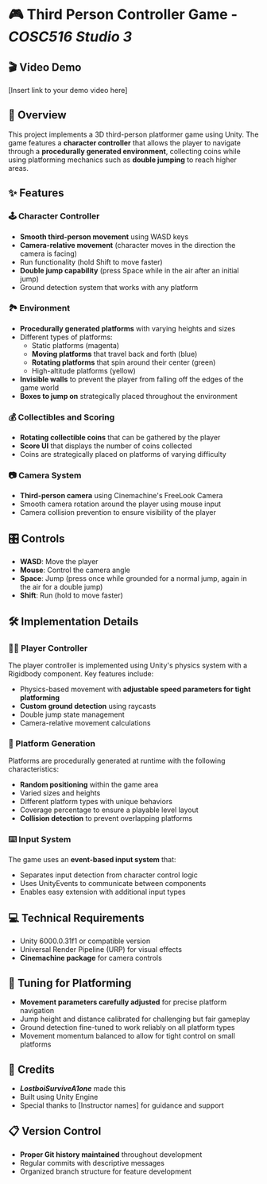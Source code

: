 # 🎮 **Third Person Controller Game - _COSC516 Studio 3_**

## 🎬 Video Demo
[Insert link to your demo video here]

## 📝 Overview
This project implements a 3D third-person platformer game using Unity. The game features a **character controller** that allows the player to navigate through a **procedurally generated environment**, collecting coins while using platforming mechanics such as **double jumping** to reach higher areas.

## ✨ Features

### 🕹️ Character Controller
- **Smooth third-person movement** using WASD keys
- **Camera-relative movement** (character moves in the direction the camera is facing)
- Run functionality (hold Shift to move faster)
- **Double jump capability** (press Space while in the air after an initial jump)
- Ground detection system that works with any platform

### 🏞️ Environment
- **Procedurally generated platforms** with varying heights and sizes
- Different types of platforms:
  - Static platforms (magenta)
  - **Moving platforms** that travel back and forth (blue)
  - **Rotating platforms** that spin around their center (green)
  - High-altitude platforms (yellow)
- **Invisible walls** to prevent the player from falling off the edges of the game world
- **Boxes to jump on** strategically placed throughout the environment

### 💰 Collectibles and Scoring
- **Rotating collectible coins** that can be gathered by the player
- **Score UI** that displays the number of coins collected
- Coins are strategically placed on platforms of varying difficulty

### 📷 Camera System
- **Third-person camera** using Cinemachine's FreeLook Camera
- Smooth camera rotation around the player using mouse input
- Camera collision prevention to ensure visibility of the player

## 🎛️ Controls
- **WASD**: Move the player
- **Mouse**: Control the camera angle
- **Space**: Jump (press once while grounded for a normal jump, again in the air for a double jump)
- **Shift**: Run (hold to move faster)

## 🛠️ Implementation Details

### 🏃‍♂️ Player Controller
The player controller is implemented using Unity's physics system with a Rigidbody component. Key features include:
- Physics-based movement with **adjustable speed parameters for tight platforming**
- **Custom ground detection** using raycasts
- Double jump state management
- Camera-relative movement calculations

### 🧩 Platform Generation
Platforms are procedurally generated at runtime with the following characteristics:
- **Random positioning** within the game area
- Varied sizes and heights
- Different platform types with unique behaviors
- Coverage percentage to ensure a playable level layout
- **Collision detection** to prevent overlapping platforms

### ⌨️ Input System
The game uses an **event-based input system** that:
- Separates input detection from character control logic
- Uses UnityEvents to communicate between components
- Enables easy extension with additional input types

## 💻 Technical Requirements
- Unity 6000.0.31f1 or compatible version
- Universal Render Pipeline (URP) for visual effects
- **Cinemachine package** for camera controls

## 🔧 Tuning for Platforming
- **Movement parameters carefully adjusted** for precise platform navigation
- Jump height and distance calibrated for challenging but fair gameplay
- Ground detection fine-tuned to work reliably on all platform types
- Movement momentum balanced to allow for tight control on small platforms

## 👏 Credits
- **_LostboiSurviveA1one_** made this 
- Built using Unity Engine
- Special thanks to [Instructor names] for guidance and support

## 📋 Version Control
- **Proper Git history maintained** throughout development
- Regular commits with descriptive messages
- Organized branch structure for feature development
